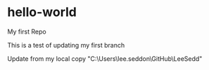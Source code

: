# hello-world
My first Repo

This is a test of updating my first branch

Update from my local copy "C:\Users\lee.seddon\GitHub\LeeSedd"
